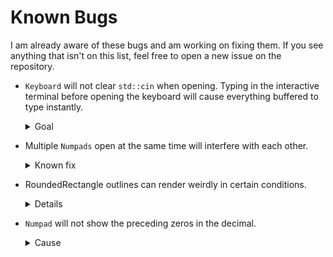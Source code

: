 # Known Bugs

I am already aware of these bugs and am working on fixing them. 
If you see anything that isn't on this list, feel free to open 
a new issue on the repository.

- `Keyboard` will not clear `std::cin` when opening. Typing 
    in the interactive terminal before opening the keyboard 
    will cause everything buffered to type instantly.
    <details>
    <summary>Goal</summary>

    > `std::cin.ignore()` is supposed to do this, but crashes 
    > the program instead. Find a different way to clear or 
    > ignore this buffer.
    </details>
- Multiple `Numpads` open at the same time will interfere with 
    each other.
    <details>
    <summary>Known fix</summary>

    > This was an oversight from adapting QWERTY `Keyboard` code. 
    > Should be fixed by moving variables into a `Data` node.
    </details>
- RoundedRectangle outlines can render weirdly in certain conditions. 
    <details>
    <summary>Details</summary>
    
    > - `Lines` seem to render off-center. Needs testing. <br>
    > - With highest radius, `Lines` don't render and leave a 
    > gap. <br>
    > - With high radius, `Circle` oulines will overlap. Use 
    > clipping areas to fix this one.
    </details>
- `Numpad` will not show the preceding zeros in the decimal.
    <details>
    <summary>Cause</summary>

    > The digits before and after the decimal are put in separate 
    > integer variables. The decimal loses its context of being 
    > a decimal and the zeros get cut off while formatting 
    > the text.
    </details>